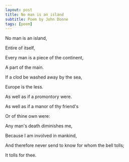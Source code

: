 ```yaml
---
layout: post
title: No man is an island
subtitle: Poem by John Donne
tags: [poem]
---
```


No man is an island,

Entire of itself,

Every man is a piece of the continent,

A part of the main.

If a clod be washed away by the sea,

Europe is the less.

As well as if a promontory were.

As well as if a manor of thy friend's

Or of thine own were:

Any man's death diminishes me,

Because I am involved in mankind,

And therefore never send to know for whom the bell tolls;

It tolls for thee.
